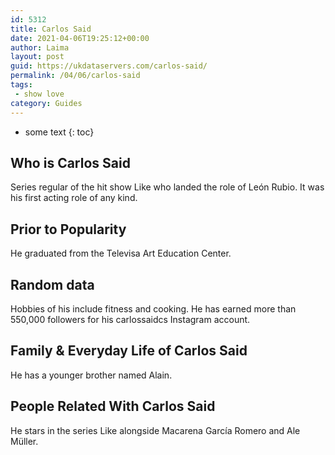 ```yaml
---
id: 5312
title: Carlos Said
date: 2021-04-06T19:25:12+00:00
author: Laima
layout: post
guid: https://ukdataservers.com/carlos-said/
permalink: /04/06/carlos-said
tags:
 - show love
category: Guides
---
```


* some text
{: toc}


## Who is Carlos Said
                  
                  
                  
Series regular of the hit show Like who landed the role of León Rubio. It was his first acting role of any kind.
                  
              
            
              
            
                
                
                
## Prior to Popularity
                  
                  
                  
He graduated from the Televisa Art Education Center. 
                  
              
            
              
            
                
                
                
## Random data
                  
                  
                  
Hobbies of his include fitness and cooking. He has earned more than 550,000 followers for his carlossaidcs Instagram account.
                  
              
            
              
            
                
                
                
## Family & Everyday Life of Carlos Said
                  
                  
                  
He has a younger brother named Alain. 
                  
              
            
              
            
                
                
                
## People Related With Carlos Said
                  
                  
                  
He stars in the series Like alongside Macarena García Romero and Ale Müller.
                  
              
            
              
            
                
              
            
              
              
            
            
              
            
          
          
          